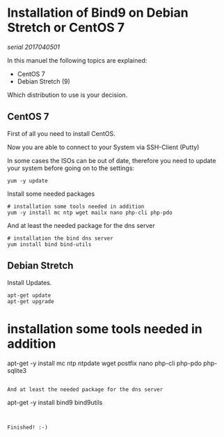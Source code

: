 # Installation of Bind9 on Debian Stretch or CentOS 7

*serial 2017040501*

In this manuel the following topics are explained:
 - CentOS 7
 - Debian Stretch (9) 

Which distribution to use is your decision.
 
## CentOS 7
First of all you need to install CentOS.

Now you are able to connect to your System via SSH-Client (Putty)

In some cases the ISOs can be out of date, therefore you need to update your system before going on to the settings:
```
yum -y update
```

Install some needed packages
```
# installation some tools needed in addition
yum -y install mc ntp wget mailx nano php-cli php-pdo
```

And at least the needed package for the dns server
```
# installation the bind dns server
yum install bind bind-utils
```

## Debian Stretch

Install Updates.
```
apt-get update
apt-get upgrade
```

# installation some tools needed in addition
apt-get -y install mc ntp ntpdate wget postfix nano php-cli php-pdo php-sqlite3
```

And at least the needed package for the dns server
```
apt-get -y install bind9 bind9utils
```


Finished! :-)
